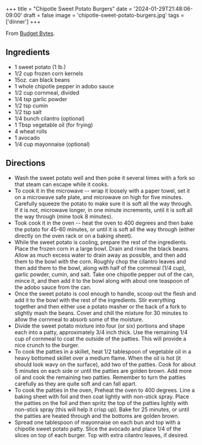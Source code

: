 +++
title = "Chipotle Sweet Potato Burgers"
date = '2024-01-29T21:48:06-09:00'
draft = false
image = 'chipotle-sweet-potato-burgers.jpg'
tags = ['dinner']
+++

From [Budget Bytes](https://www.budgetbytes.com/chipotle-sweet-potato-burgers/).

## Ingredients
* 1 sweet potato (1 lb.)
* 1/2 cup frozen corn kernels
* 15oz. can black beans
* 1 whole chipotle pepper in adobo sauce
* 1/2 cup cornmeal, divided
* 1/4 tsp garlic powder
* 1/2 tsp cumin
* 1/2 tsp salt
* 1/4 bunch cilantro (optional)
* 1 Tbsp vegetable oil (for frying)
* 4 wheat rolls
* 1 avocado
* 1/4 cup mayonnaise (optional)

## Directions
* Wash the sweet potato well and then poke it several times with a fork so that steam can escape while it cooks.
* To cook it in the microwave -- wrap it loosely with a paper towel, set it on a microwave safe plate, and microwave on high for five minutes. Carefully squeeze the potato to make sure it is soft all the way through. If it is not, microwave longer, in one minute increments, until it is soft all the way through (mine took 8 minutes).
* Took cook it in the oven -- heat the oven to 400 degrees and then bake the potato for 45-60 minutes, or until it is soft all the way through (either directly on the oven rack or on a baking sheet).
* While the sweet potato is cooling, prepare the rest of the ingredients. Place the frozen corn in a large bowl. Drain and rinse the black beans. Allow as much excess water to drain away as possible, and then add them to the bowl with the corn. Roughly chop the cilantro leaves and then add them to the bowl, along with half of the cornmeal (1/4 cup), garlic powder, cumin, and salt. Take one chipotle pepper out of the can, mince it, and then add it to the bowl along with about one teaspoon of the adobo sauce from the can.
* Once the sweet potato is cool enough to handle, scoop out the flesh and add it to the bowl with the rest of the ingredients. Stir everything together and then either use a potato masher or the back of a fork to slightly mash the beans. Cover and chill the mixture for 30 minutes to allow the cornmeal to absorb some of the moisture.
* Divide the sweet potato mixture into four (or six) portions and shape each into a patty, approximately 3/4 inch thick. Use the remaining 1/4 cup of cornmeal to coat the outside of the patties. This will provide a nice crunch to the burger.
* To cook the patties in a skillet, heat 1/2 tablespoon of vegetable oil in a heavy bottomed skillet over a medium flame. When the oil is hot (it should look wavy on the surface), add two of the patties. Cook for about 5 minutes on each side or until the patties are golden brown. Add more oil and cook the remaining two patties. Remember to turn the patties carefully as they are quite soft and can fall apart.
* To cook the patties in the oven, Preheat the oven to 400 degrees. Line a baking sheet with foil and then coat lightly with non-stick spray. Place the patties on the foil and then spritz the top of the patties lightly with non-stick spray (this will help it crisp up). Bake for 25 minutes, or until the patties are heated through and the bottoms are golden brown.
* Spread one tablespoon of mayonnaise on each bun and top with a chipotle sweet potato patty. Slice the avocado and place 1/4 of the slices on top of each burger. Top with extra cilantro leaves, if desired.
